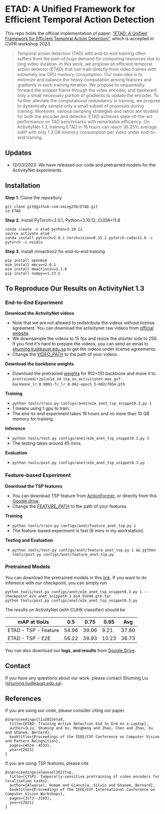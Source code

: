 # ETAD: A Unified Framework for Efficient Temporal Action Detection
This repo holds the official implementation of paper: 
["ETAD: A Unified Framework for Efficient Temporal Action Detection"](https://openaccess.thecvf.com/content/CVPR2023W/ECV/papers/Liu_ETAD_Training_Action_Detection_End_to_End_on_a_Laptop_CVPRW_2023_paper.pdf), which is accepted in CVPR workshop 2023.

> Temporal action detection (TAD) with end-to-end training often suffers from the pain of huge demand for computing resources due to long video duration. In this work, we propose an efficient temporal action detector (ETAD) that can train directly from video frames with extremely low GPU memory consumption. Our main idea is to minimize and balance the heavy computation among features and gradients in each training iteration. We propose to sequentially forward the snippet frame through the video encoder, and backward only a small necessary portion of gradients to update the encoder. To further alleviate the computational redundancy in training, we propose to dynamically sample only a small subset of proposals during training. Moreover, various sampling strategies and ratios are studied for both the encoder and detector. ETAD achieves state-of-the-art performance on TAD benchmarks with remarkable efficiency. On ActivityNet-1.3, training ETAD in 18 hours can reach 38.25% average mAP with only 1.3 GB memory consumption per video under end-to-end training.

## Updates
- 12/03/2023: We have released our code and pretrained models for the ActivityNet experiments.

## Installation

**Step 1.** Clone the repository
```
git clone git@github.com:sming256/ETAD.git
cd ETAD
```

**Step 2.** Install PyTorch=2.0.1, Python=3.10.12, CUDA=11.8

```
conda create -n etad python=3.10.12
source activate etad
conda install pytorch=2.0.1 torchvision=0.15.2 pytorch-cuda=11.8 -c pytorch -c nvidia
```

**Step 3.** Install mmaction2 for end-to-end training
```
pip install openmim
mim install mmcv==2.0.1
mim install mmaction2==1.1.0
pip install numpy==1.23.5
```

## To Reproduce Our Results on ActivityNet 1.3

### End-to-End Experiment

**Download the ActivityNet videos**
- Note that we are not allowed to redistribute the videos without license agreement. You can download the activitynet raw videos from [official website](https://docs.google.com/forms/d/e/1FAIpQLSeKaFq9ZfcmZ7W0B0PbEhfbTHY41GeEgwsa7WobJgGUhn4DTQ/viewform).
- We downsample the videos to 15 fps and resize the shorter side to 256. If you find it's hard to prepare the videos, you can send an email to shuming.liu@kaust.edu.sa to get the videos under license agreements.
- Change the [VIDEO_PATH](configs/anet/e2e_anet_tsp_snippet0.3.py#L26) to the path of your videos.

**Download the backbone weights**
- Download the pretrained [weights](https://github.com/HumamAlwassel/TSP/releases/download/model_weights/r2plus1d_34-tsp_on_activitynet-max_gvf-backbone_lr_0.0001-fc_lr_0.002-epoch_5-0d2cf854.pth) for R(2+1)D backbone and move it to `pretrained/r2plus1d_34-tsp_on_activitynet-max_gvf-backbone_lr_0.0001-fc_lr_0.002-epoch_5-0d2cf854.pth`.

**Training**
- `python tools/train.py configs/anet/e2e_anet_tsp_snippet0.3.py 1`
- 1 means using 1 gpu to train.
- The end-to-end experiment takes 18 hours and no more than 10 GB memory for training.
  
**Inference**
- `python tools/test.py configs/anet/e2e_anet_tsp_snippet0.3.py 1`
- The testing takes around 45 mins.

**Evaluation**
- `python tools/post.py configs/anet/e2e_anet_tsp_snippet0.3.py`

### Feature-based Experiment

**Download the TSP features**
- You can download TSP feature from [ActionFormer](https://github.com/happyharrycn/actionformer_release#to-reproduce-our-results-on-activitynet-13), or directly from this [Google drive](https://drive.google.com/file/d/1VW8px1Nz9A17i0wMVUfxh6YsPCLVqL-S/view?usp=sharing).
- Change the [FEATURE_PATH]([configs/anet/feature_anet_tsp.py#L7) to the path of your features.

**Training**
- `python tools/train.py configs/anet/feature_anet_tsp.py 1`
- The feature-based experiment is fast (6 mins in my workstation).

**Testing and Evaluation**
- `python tools/test.py configs/anet/feature_anet_tsp.py 1 && python tools/post.py configs/anet/feature_anet_tsp.py`


### Pretrained Models
You can download the pretrained models in this [link](https://github.com/sming256/ETAD/releases/).
If you want to do inference with our checkpoint, you can simply run

```
python tools/test.py configs/anet/e2e_anet_tsp_snippet0.3.py 1 --checkpoint e2e_anet_snippet0.3_bs4_92e98.pth.tar
python tools/post.py configs/anet/e2e_anet_tsp_snippet0.3.py
```

The results on ActivityNet (with CUHK classifier) should be

| mAP at tIoUs         | 0.5   | 0.75  | 0.95  | Avg   |
| -------------------- | ----- | ----- | ----- | ----- |
| ETAD - TSP - Feature | 54.96 | 39.06 | 9.21  | 37.80 |
| ETAD - TSP - E2E     | 56.22 | 39.93 | 10.23 | 38.73 |

You can also download our **logs, and results** from [Google Drive](https://drive.google.com/drive/folders/1prknt8Ujsf_Wcpo6Z0ZU1NdXuEkK4d5j?usp=sharing). 


## Contact
If you have any questions about our work, please contact Shuming Liu (shuming.liu@kaust.edu.sa).

## References
If you are using our code, please consider citing our paper.
```
@inproceedings{liu2023etad,
  title={ETAD: Training Action Detection End to End on a Laptop},
  author={Liu, Shuming and Xu, Mengmeng and Zhao, Chen and Zhao, Xu and Ghanem, Bernard},
  booktitle={Proceedings of the IEEE/CVF Conference on Computer Vision and Pattern Recognition},
  pages={4524--4533},
  year={2023}
}
```

If you are using TSP features, please cite
```
@inproceedings{alwassel2021tsp,
  title={{TSP}: Temporally-sensitive pretraining of video encoders for localization tasks},
  author={Alwassel, Humam and Giancola, Silvio and Ghanem, Bernard},
  booktitle={Proceedings of the IEEE/CVF International Conference on Computer Vision Workshops},
  pages={3173--3183},
  year={2021}
}
```
